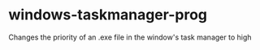 # windows-taskmanager-prog
Changes the priority of an .exe file in the window's task manager to high
